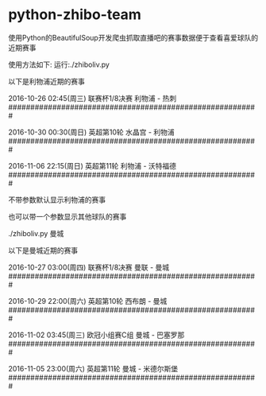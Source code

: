 # python-zhibo-team
使用Python的BeautifulSoup开发爬虫抓取直播吧的赛事数据便于查看喜爱球队的近期赛事

使用方法如下:
运行:./zhiboliv.py  

以下是利物浦近期的赛事

2016-10-26 02:45(周三) 联赛杯1/8决赛 利物浦   -   热刺
#########################################################

2016-10-30 00:30(周日) 英超第10轮 水晶宫   -   利物浦
#########################################################

2016-11-06 22:15(周日) 英超第11轮 利物浦   -   沃特福德
#########################################################


不带参数默认显示利物浦的赛事

也可以带一个参数显示其他球队的赛事

./zhiboliv.py  曼城

以下是曼城近期的赛事

2016-10-27 03:00(周四) 联赛杯1/8决赛 曼联   -   曼城
#########################################################

2016-10-29 22:00(周六) 英超第10轮 西布朗   -   曼城
#########################################################

2016-11-02 03:45(周三) 欧冠小组赛C组 曼城   -   巴塞罗那
#########################################################

2016-11-05 23:00(周六) 英超第11轮 曼城   -   米德尔斯堡
#########################################################




